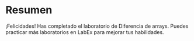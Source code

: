 # Resumen

¡Felicidades! Has completado el laboratorio de Diferencia de arrays. Puedes practicar más laboratorios en LabEx para mejorar tus habilidades.
